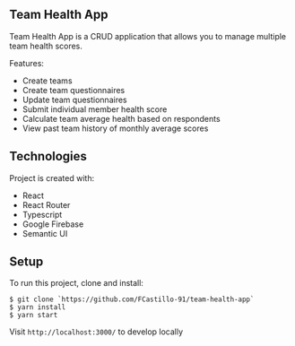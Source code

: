 ## Team Health App

Team Health App is a CRUD application that allows you to manage multiple team health scores.

Features:
- Create teams
- Create team questionnaires
- Update team questionnaires
- Submit individual member health score
- Calculate team average health based on respondents
- View past team history of monthly average scores

## Technologies

Project is created with:

- React
- React Router
- Typescript
- Google Firebase
- Semantic UI

## Setup

To run this project, clone and install:

```
$ git clone `https://github.com/FCastillo-91/team-health-app`
$ yarn install
$ yarn start
```
Visit `http://localhost:3000/` to develop locally
